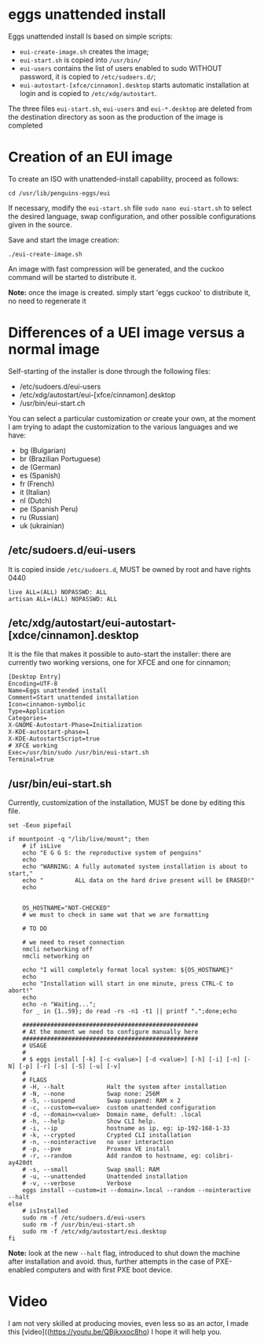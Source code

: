 # eggs unattended install

Eggs unattended install Is based on simple scripts:
* ```eui-create-image.sh``` creates the image;
* ```eui-start.sh``` is copied into ```/usr/bin/```
* ```eui-users``` contains the list of users enabled to sudo WITHOUT password, it is copied to ```/etc/sudoers.d/```;
* ```eui-autostart-[xfce/cinnamon].desktop``` starts automatic installation at login and is copied to ```/etc/xdg/autostart```.

The three files `eui-start.sh`, `eui-users` and `eui-*.desktop` are deleted from the destination directory as soon as the production of the image is completed

# Creation of an EUI image
To create an ISO with unattended-install capability, proceed as follows:

```
cd /usr/lib/penguins-eggs/eui
```
If necessary, modify the `eui-start.sh` file `sudo nano eui-start.sh` to select the desired language, swap configuration, and other possible configurations given in the source. 

Save and start the image creation:
```
./eui-create-image.sh
```

An image with fast compression will be generated, and the cuckoo command will be started to distribute it.

**Note:** once the image is created. simply start 'eggs cuckoo' to distribute it, no need to regenerate it


# Differences of a UEI image versus a normal image

Self-starting of the installer is done through the following files:

* /etc/sudoers.d/eui-users
* /etc/xdg/autostart/eui-[xfce/cinnamon].desktop
* /usr/bin/eui-start.ch

You can select a particular customization or create your own, at the moment I am trying to adapt the customization to the various languages and we have:

* bg (Bulgarian)
* br (Brazilian Portuguese)
* de (German)
* es (Spanish)
* fr (French)
* it (Italian)
* nl (Dutch)
* pe (Spanish Peru)
* ru (Russian)
* uk (ukrainian)

## /etc/sudoers.d/eui-users

It is copied inside `/etc/sudoers.d`, MUST be owned by root and have rights 0440

```
live ALL=(ALL) NOPASSWD: ALL
artisan ALL=(ALL) NOPASSWD: ALL
```

##  /etc/xdg/autostart/eui-autostart-[xdce/cinnamon].desktop
It is the file that makes it possible to auto-start the installer: there are currently two working versions, one for XFCE and one for cinnamon;

```
[Desktop Entry]
Encoding=UTF-8
Name=Eggs unattended install
Comment=Start unattended installation
Icon=cinnamon-symbolic
Type=Application
Categories=
X-GNOME-Autostart-Phase=Initialization
X-KDE-autostart-phase=1
X-KDE-AutostartScript=true
# XFCE working
Exec=/usr/bin/sudo /usr/bin/eui-start.sh
Terminal=true
```

## /usr/bin/eui-start.sh
Currently, customization of the installation, MUST be done by editing this file.

```
set -Eeuo pipefail

if mountpoint -q "/lib/live/mount"; then 
    # if isLive
    echo "E G G S: the reproductive system of penguins"
    echo
    echo "WARNING: A fully automated system installation is about to start,"
    echo "         ALL data on the hard drive present will be ERASED!"
    echo


    OS_HOSTNAME="NOT-CHECKED"
    # we must to check in same wat that we are formatting

    # TO DO

    # we need to reset connection    
    nmcli networking off
    nmcli networking on
    
    echo "I will completely format local system: ${OS_HOSTNAME}"
    echo
    echo "Installation will start in one minute, press CTRL-C to abort!"
    echo 
    echo -n "Waiting...";
    for _ in {1..59}; do read -rs -n1 -t1 || printf ".";done;echo

    ##################################################
    # At the moment we need to configure manually here
    ##################################################
    # USAGE
    #
    # $ eggs install [-k] [-c <value>] [-d <value>] [-h] [-i] [-n] [-N] [-p] [-r] [-s] [-S] [-u] [-v]
    #
    # FLAGS
    # -H, --halt            Halt the system after installation
    # -N, --none            Swap none: 256M
    # -S, --suspend         Swap suspend: RAM x 2
    # -c, --custom=<value>  custom unattended configuration
    # -d, --domain=<value>  Domain name, defult: .local
    # -h, --help            Show CLI help.
    # -i, --ip              hostname as ip, eg: ip-192-168-1-33
    # -k, --crypted         Crypted CLI installation
    # -n, --nointeractive   no user interaction
    # -p, --pve             Proxmox VE install
    # -r, --random          Add random to hostname, eg: colibri-ay420dt
    # -s, --small           Swap small: RAM
    # -u, --unattended      Unattended installation
    # -v, --verbose         Verbose
    eggs install --custom=it --domain=.local --random --nointeractive --halt
else  
    # isInstalled
    sudo rm -f /etc/sudoers.d/eui-users
    sudo rm -f /usr/bin/eui-start.sh
    sudo rm -f /etc/xdg/autostart/eui.desktop
fi
```
**Note:** look at the new `--halt` flag, introduced to shut down the machine after installation and avoid. thus, further attempts in the case of PXE-enabled computers and with first PXE boot device.

# Video
I am not very skilled at producing movies, even less so as an actor, I made this [video]((https://youtu.be/QBjkxxoc8ho) I hope it will help you.
